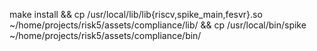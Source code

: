 
make install && cp /usr/local/lib/lib{riscv,spike_main,fesvr}.so ~/home/projects/risk5/assets/compliance/lib/ && cp /usr/local/bin/spike ~/home/projects/risk5/assets/compliance/bin/

